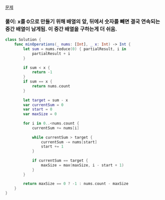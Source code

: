 [문제](https://leetcode.com/problems/minimum-operations-to-reduce-x-to-zero/)

### 풀이: x를 0으로 만들기 위해 배열의 앞, 뒤에서 숫자를 빼면 결국 연속되는 중간 배열이 남게됨. 이 중간 배열을 구하는게 더 쉬움.

```swift
class Solution {
    func minOperations(_ nums: [Int], _ x: Int) -> Int {
        let sum = nums.reduce(0) { partialResult, i in
            partialResult + i
        }
        
        if sum < x {
            return -1
        }
        if sum == x {
            return nums.count
        }
        
        let target = sum - x
        var currentSum = 0
        var start = 0
        var maxSize = 0
        
        for i in 0..<nums.count {
            currentSum += nums[i]
            
            while currentSum > target {
                currentSum -= nums[start]
                start += 1
            }
            
            if currentSum == target {
                maxSize = max(maxSize, i - start + 1)
            }
        }
        
        return maxSize == 0 ? -1 : nums.count - maxSize
    }
}
```
